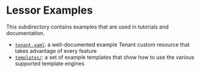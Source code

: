 # Lessor Examples

This subdirectory contains examples that are used in tutorials and documentation.

- [`tenant.yaml`](./tenant.yaml): a well-documented example Tenant custom resource that takes advantage of every feature
- [`templates/`](./templates/): a set of example templates that show how to use the various supported template engines

